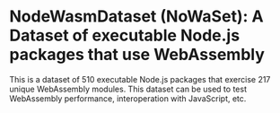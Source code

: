 # NodeWasmDataset (NoWaSet): A Dataset of executable Node.js packages that use WebAssembly

This is a dataset of 510 executable Node.js packages that exercise 217 unique WebAssembly modules. This dataset can be used to test WebAssembly performance, interoperation with JavaScript, etc. 


